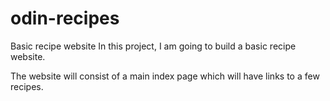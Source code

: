 # odin-recipes
Basic recipe website
In this project, I am going to build a basic recipe website.

The website will consist of a main index page which will have links to a few recipes.
